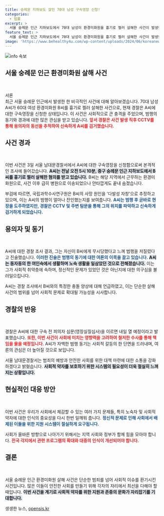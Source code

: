 ```yaml
---
title: 숭례문 지하보도 살인 70대 남성 구속영장 신청!
categories:
  - 법률
excerpt: >
  서울 숭례문 인근 지하보도에서 70대 남성이 환경미화원을 흉기로 찔러 살해한 사건이 발생했습니다. 범인은 B씨를 무시했다며 범행 이유를 밝혔고, 경찰은 신속히 구속영장을 신청했습니다. 사건의 전말은 무엇인지 궁금하다면 클릭하세요!
feature_text: >
  서울 숭례문 인근 지하보도에서 70대 남성이 환경미화원을 흉기로 찔러 살해한 사건이 발생했습니다. 범인은 B씨를 무시했다며 범행 이유를 밝혔고, 경찰은 신속히 구속영장을 신청했습니다. 사건의 전말은 무엇인지 궁금하다면 클릭하세요!
image: 'https://www.behealthy4u.com/wp-content/uploads/2024/06/koreanews.jpg'
---
```


<p><img src="https://www.behealthy4u.com/wp-content/uploads/2024/06/koreanews.jpg" alt="info 속보" /></p>

<h2 data-ke-size="size26">서울 숭례문 인근 환경미화원 살해 사건</h2>

<p data-ke-size="size16">&nbsp;</p>

<p>서론<br />
최근 서울 숭례문 인근에서 발생한 한 비극적인 사건에 대해 알아보겠습니다. 70대 남성 A씨가 60대 여성 환경미화원 B씨를 흉기로 찔러 살해한 사건으로, 현재 경찰은 A씨에 대한 구속영장을 신청한 상태입니다. 이 사건은 사회적으로 큰 충격을 주었으며, 범행의 동기와 경과에 대한 많은 관심을 받고 있습니다. <b><span style="color: #ee2323;">앞서 경찰은 사건 발생 직후 CCTV를 통해 용의자의 동선을 추적하여 신속하게 A씨를 검거했습니다.</span></b></p>

<h2 data-ke-size="size26">사건 경과</h2>

<p data-ke-size="size16">&nbsp;</p>

<p>이번 사건은 3일 서울 남대문경찰서에서 A씨에 대한 구속영장을 신청함으로써 본격적인 조사에 들어갔습니다. <b><span style="background-color: #21538527;">A씨는 전날 오전 5시 10분, 중구 숭례문 인근 지하보도에서 B씨를 흉기로 찔러 살해한 혐의를 받고 있습니다.</span></b> B씨는 해당 지역에서 근무하는 환경미화원으로, 사건 이후 급히 병원으로 이송되었으나 안타깝게도 끝내 숨졌습니다. </p>

<p>부검에 따르면, 국립과학수사연구원은 B씨의 사망 원인을 '다발성 자창'으로 추정하고 있으며, 이는 A씨의 범행이 얼마나 잔인했는지를 보여줍니다. <b><span style="color: #1a5490;">A씨는 범행 후 곧바로 현장을 도주하였지만, 경찰은 CCTV 및 주변 탐문을 통해 그의 위치를 파악하고 신속하게 검거하게 되었습니다.</span></b></p>

<h2 data-ke-size="size26">용의자 및 동기</h2>

<p data-ke-size="size16">&nbsp;</p>

<p>A씨에 대한 경찰 조사 결과, 그는 자신이 B씨에게 무시당했다고 느껴 범행을 저질렀다고 진술했습니다. <b><span style="color: #1a5490;">이러한 진술은 범행의 동기에 대한 여론의 이목을 끌고 있습니다.</span></b> <b><span style="background-color: #21538527;">A씨는 동자동의 한 여인숙에서 생활하며 노숙 생활을 일삼았던 것으로 전해졌습니다.</span></b> 이는 그가 사회적 취약층에 속하며, 정신적인 문제가 있었던 것은 아닌지에 대한 의구심을 불러일으킵니다.</p>

<p>A씨는 경찰 조사에서 B씨와의 특정한 충돌 양상에 대해 언급하였고, 이는 단순한 살해 사건의 범위를 넘어 사회적 문제로 확대될 가능성을 시사합니다. </p>

<h2 data-ke-size="size26">경찰의 반응</h2>

<p data-ke-size="size16">&nbsp;</p>

<p>경찰은 A씨에 대한 구속 전 피의자 심문(영장실질심사)을 이르면 내일 열 예정이라고 발표했습니다. <b><span style="color: #ee2323;">또한, 이번 사건이 사회에 미치는 영향력을 고려하여 철저한 수사를 통해 책임을 물을 예정입니다.</span></b> A씨가 자백한 범행 동기는 사회적 갈등의 한 단면을 드러내며, 여론의 관심은 더 높아질 것으로 보입니다. </p>

<p>서울 남대문경찰서는 범죄의 예방과 안전한 사회를 위한 대책 마련에 대한 소통을 강화하겠다고 밝혔습니다. <b><span style="background-color: #21538527;">사회적 약자를 보호하기 위한 시스템의 필요성이 더욱 절실히 느껴지는 상황입니다.</span></b></p>

<h2 data-ke-size="size26">현실적인 대응 방안</h2>

<p data-ke-size="size16">&nbsp;</p>

<p>이번 사건은 우리가 사회에서 체감할 수 있는 여러 가지 문제들, 특히 노숙자 및 사회적 약자에 대한 인식의 중요성을 다시 한번 일깨워 줍니다. <b><span style="color: #1a5490;">정신적 문제로 인해 사회에서 배제된 이들을 위한 지원 시스템이 절실하게 요구됩니다.</span></b> </p>

<p>사회가 올바른 방향으로 나아가기 위해서는 지역 사회와 정부가 함께 힘을 모아야 합니다. <b><span style="color: #ee2323;">전국 각지에서 관련 프로그램의 확대와 대중의 인식이 개선되어야 합니다.</span></b></p>

<h2 data-ke-size="size26">결론</h2>

<p data-ke-size="size16">&nbsp;</p>

<p>서울 숭례문 인근 환경미화원 살해 사건은 단순한 범죄를 넘어 사회적 이슈를 환기시킨 사건입니다. 많은 이들이 안전한 사회를 만들기 위해 각자의 자리에서 최선을 다해야 할 때입니다. <b><span style="background-color: #21538527;">이번 사건을 계기로 사회적 약자를 위한 지원과 존중의 문화가 자리잡기를 기대합니다.</span></b></p>
생생한 뉴스, <a href="https://opensis.kr" rel="dofollow">opensis.kr</a>


